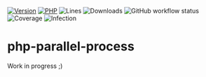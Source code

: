 [![Version](https://img.shields.io/badge/version-0.0.0-blueviolet.svg)](https://github.com/steevanb/php-parallel-processes/tree/0.0.0)
[![PHP](https://img.shields.io/badge/php-^7.4||^8.0-blue.svg)](https://php.net)
![Lines](https://img.shields.io/badge/code%20lines-4,009-blue.svg)
![Downloads](https://poser.pugx.org/steevanb/php-parallel-processes/downloads)
![GitHub workflow status](https://img.shields.io/github/workflow/status/steevanb/php-parallel-processes/CI)
![Coverage](https://img.shields.io/badge/coverage-75%25-success.svg)
![Infection](https://img.shields.io/badge/infection-80%25-success.svg)

# php-parallel-process

Work in progress ;)
